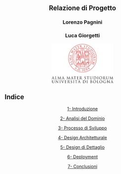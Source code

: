 <h2 style="text-align: center">Relazione di Progetto</h2>
<h3 style="text-align: center">Lorenzo Pagnini</h3> 
<h3 style="text-align: center">Luca Giorgetti</h3>

<p align="center">
    <img width="200" src="Images/logo.png">
</p>

## Indice

<p align="center"> <a href="https://lucagiorgettismp.github.io/AzureHealthcareDigitalTwins/introduction.html">1- Introduzione</a> </p>
<p align="center"> <a href="https://lucagiorgettismp.github.io/AzureHealthcareDigitalTwins/domain_analysis.html">2- Analisi del Dominio</a> </p>
<p align="center"> <a href="https://lucagiorgettismp.github.io/AzureHealthcareDigitalTwins/development_process.html">3- Processo di Sviluppo</a> </p>
<p align="center"> <a href="https://lucagiorgettismp.github.io/AzureHealthcareDigitalTwins/architectural_design.html">4- Design Architetturale</a> </p>
<p align="center"> <a href="https://lucagiorgettismp.github.io/AzureHealthcareDigitalTwins/detailed_design.html">5- Design di Dettaglio</a> </p>
<p align="center"> <a href="https://lucagiorgettismp.github.io/AzureHealthcareDigitalTwins/deployment.html">6- Deployment</a> </p>
<p align="center"> <a href="https://lucagiorgettismp.github.io/AzureHealthcareDigitalTwins/conclusion.html">7- Conclusioni</a> </p>

